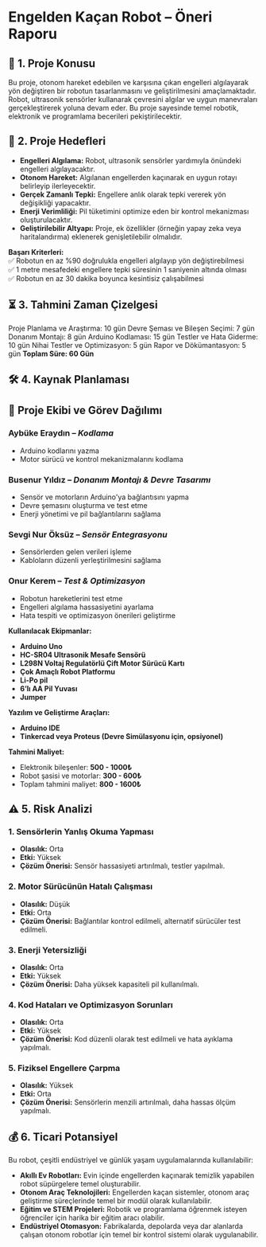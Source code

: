 # Engelden Kaçan Robot – Öneri Raporu  

## 📌 1. Proje Konusu  
Bu proje, otonom hareket edebilen ve karşısına çıkan engelleri algılayarak yön değiştiren bir robotun tasarlanmasını ve geliştirilmesini amaçlamaktadır. Robot, ultrasonik sensörler 
kullanarak çevresini algılar ve uygun manevraları gerçekleştirerek yoluna devam eder. Bu proje sayesinde temel robotik, elektronik ve programlama becerileri pekiştirilecektir. 

## 🎯 2. Proje Hedefleri  
- **Engelleri Algılama:** Robot, ultrasonik sensörler yardımıyla önündeki engelleri algılayacaktır.  
- **Otonom Hareket:** Algılanan engellerden kaçınarak en uygun rotayı belirleyip ilerleyecektir.  
- **Gerçek Zamanlı Tepki:** Engellere anlık olarak tepki vererek yön değişikliği yapacaktır.  
- **Enerji Verimliliği:** Pil tüketimini optimize eden bir kontrol mekanizması oluşturulacaktır.  
- **Geliştirilebilir Altyapı:** Proje, ek özellikler (örneğin yapay zeka veya haritalandırma) eklenerek genişletilebilir olmalıdır.  

**Başarı Kriterleri:**  
✅ Robotun en az %90 doğrulukla engelleri algılayıp yön değiştirebilmesi  
✅ 1 metre mesafedeki engellere tepki süresinin 1 saniyenin altında olması  
✅ Robotun en az 30 dakika boyunca kesintisiz çalışabilmesi  

## ⏳ 3. Tahmini Zaman Çizelgesi  

Proje Planlama ve Araştırma: 10 gün
Devre Şeması ve Bileşen Seçimi: 7 gün
Donanım Montajı: 8 gün
Arduino Kodlaması: 15 gün
Testler ve Hata Giderme: 10 gün
Nihai Testler ve Optimizasyon: 5 gün
Rapor ve Dökümantasyon: 5 gün
**Toplam Süre: 60 Gün**

## 🛠️ 4. Kaynak Planlaması  

## 📌 Proje Ekibi ve Görev Dağılımı  

### Aybüke Eraydın – *Kodlama*  
- Arduino kodlarını yazma  
- Motor sürücü ve kontrol mekanizmalarını kodlama  

### Busenur Yıldız – *Donanım Montajı & Devre Tasarımı*  
- Sensör ve motorların Arduino'ya bağlantısını yapma  
- Devre şemasını oluşturma ve test etme  
- Enerji yönetimi ve pil bağlantılarını sağlama  

### Sevgi Nur Öksüz – *Sensör Entegrasyonu*  
- Sensörlerden gelen verileri işleme  
- Kabloların düzenli yerleştirilmesini sağlama  

### Onur Kerem – *Test & Optimizasyon*  
- Robotun hareketlerini test etme  
- Engelleri algılama hassasiyetini ayarlama  
- Hata tespiti ve optimizasyon önerileri geliştirme

**Kullanılacak Ekipmanlar:**  
- **Arduino Uno**  
- **HC-SR04 Ultrasonik Mesafe Sensörü**  
- **L298N Voltaj Regulatörlü Çift Motor Sürücü Kartı**  
- **Çok Amaçlı Robot Platformu**  
- **Li-Po pil**  
- **6’lı AA Pil Yuvası**
- **Jumper** 

**Yazılım ve Geliştirme Araçları:**  
- **Arduino IDE**  
- **Tinkercad veya Proteus (Devre Simülasyonu için, opsiyonel)**  

**Tahmini Maliyet:**  
- Elektronik bileşenler: **500 - 1000₺**  
- Robot şasisi ve motorlar: **300 - 600₺**  
- Toplam tahmini maliyet: **800 - 1600₺**  

## ⚠️ 5. Risk Analizi  

### 1. Sensörlerin Yanlış Okuma Yapması  
- **Olasılık:** Orta  
- **Etki:** Yüksek  
- **Çözüm Önerisi:** Sensör hassasiyeti artırılmalı, testler yapılmalı.  

### 2. Motor Sürücünün Hatalı Çalışması  
- **Olasılık:** Düşük  
- **Etki:** Orta  
- **Çözüm Önerisi:** Bağlantılar kontrol edilmeli, alternatif sürücüler test edilmeli.  

### 3. Enerji Yetersizliği  
- **Olasılık:** Orta  
- **Etki:** Yüksek  
- **Çözüm Önerisi:** Daha yüksek kapasiteli pil kullanılmalı.  

### 4. Kod Hataları ve Optimizasyon Sorunları  
- **Olasılık:** Orta  
- **Etki:** Yüksek  
- **Çözüm Önerisi:** Kod düzenli olarak test edilmeli ve hata ayıklama yapılmalı.  

### 5. Fiziksel Engellere Çarpma  
- **Olasılık:** Yüksek  
- **Etki:** Orta  
- **Çözüm Önerisi:** Sensörlerin menzili artırılmalı, daha hassas ölçüm yapılmalı.  

## 💰 6. Ticari Potansiyel  
Bu robot, çeşitli endüstriyel ve günlük yaşam uygulamalarında kullanılabilir:  
- **Akıllı Ev Robotları:** Evin içinde engellerden kaçınarak temizlik yapabilen robot süpürgelere temel oluşturabilir.  
- **Otonom Araç Teknolojileri:** Engellerden kaçan sistemler, otonom araç geliştirme süreçlerinde temel bir modül olarak kullanılabilir.  
- **Eğitim ve STEM Projeleri:** Robotik ve programlama öğrenmek isteyen öğrenciler için harika bir eğitim aracı olabilir.  
- **Endüstriyel Otomasyon:** Fabrikalarda, depolarda veya dar alanlarda çalışan otonom robotlar için temel bir kontrol sistemi olarak uygulanabilir.  
